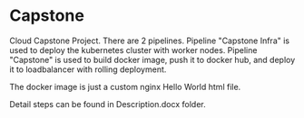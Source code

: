 # Capstone
Cloud Capstone Project. 
There are 2 pipelines. Pipeline "Capstone Infra" is used to deploy the kubernetes cluster with worker nodes. 
Pipeline "Capstone" is used to build docker image, push it to docker hub, and deploy it to loadbalancer with rolling deployment.

The docker image is just a custom nginx Hello World html file.

Detail steps can be found in Description.docx folder.
